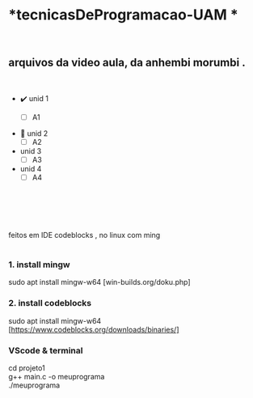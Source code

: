 # *tecnicasDeProgramacao-UAM * 
 <br/>

## arquivos da video aula, da anhembi morumbi .
<br/>
  
- ✔️ unid 1 <br/>
  - [ ] A1 <br/>

  
- 🚧 unid 2 <br/>
   - [ ] A2 <br/>
  
-  unid 3 <br/>
   - [ ] A3 <br/>

-  unid 4 <br/>
   - [ ] A4 <br/>

 <br/>
 <br/>




 <br/> <br/>
feitos em IDE codeblocks , no linux com ming
 <br/> <br/>
### 1. install mingw
sudo apt install mingw-w64
[win-builds.org/doku.php]

### 2. install codeblocks
 sudo apt install mingw-w64
 [https://www.codeblocks.org/downloads/binaries/]

### VScode & terminal 
  cd projeto1 <br/>
  g++ main.c -o meuprograma  <br/> 
  ./meuprograma <br/> 
